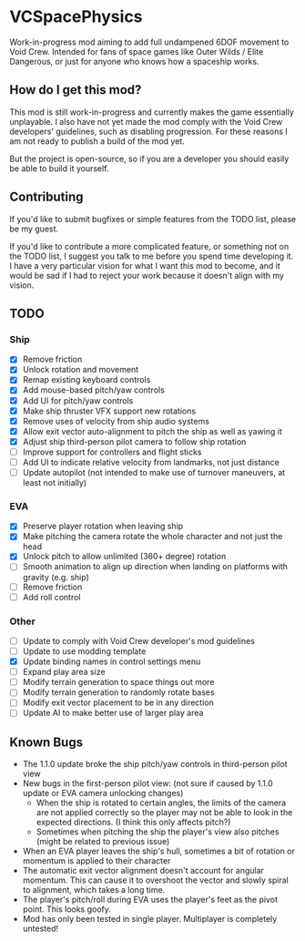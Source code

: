 # VCSpacePhysics

Work-in-progress mod aiming to add full undampened 6DOF movement to Void Crew. Intended for fans of space games
like Outer Wilds / Elite Dangerous, or just for anyone who knows how a spaceship works.

## How do I get this mod?

This mod is still work-in-progress and currently makes the game essentially unplayable. I also have
not yet made the mod comply with the Void Crew developers' guidelines, such as disabling progression.
For these reasons I am not ready to publish a build of the mod yet.

But the project is open-source, so if you are a developer you should easily be able to build it yourself.

## Contributing

If you'd like to submit bugfixes or simple features from the TODO list, please be my guest.

If you'd like to contribute a more complicated feature, or something not on the TODO list,
I suggest you talk to me before you spend time developing it. I have a very particular vision
for what I want this mod to become, and it would be sad if I had to reject your work because
it doesn't align with my vision.

## TODO

### Ship

- [x] Remove friction
- [x] Unlock rotation and movement
- [x] Remap existing keyboard controls
- [x] Add mouse-based pitch/yaw controls
- [x] Add UI for pitch/yaw controls
- [x] Make ship thruster VFX support new rotations
- [x] Remove uses of velocity from ship audio systems
- [x] Allow exit vector auto-alignment to pitch the ship as well as yawing it
- [x] Adjust ship third-person pilot camera to follow ship rotation
- [ ] Improve support for controllers and flight sticks
- [ ] Add UI to indicate relative velocity from landmarks, not just distance
- [ ] Update autopilot (not intended to make use of turnover maneuvers, at least not initially)

### EVA

- [x] Preserve player rotation when leaving ship
- [x] Make pitching the camera rotate the whole character and not just the head
- [x] Unlock pitch to allow unlimited (360+ degree) rotation
- [ ] Smooth animation to align up direction when landing on platforms with gravity (e.g. ship)
- [ ] Remove friction
- [ ] Add roll control

### Other

- [ ] Update to comply with Void Crew developer's mod guidelines
- [ ] Update to use modding template
- [x] Update binding names in control settings menu
- [ ] Expand play area size
- [ ] Modify terrain generation to space things out more
- [ ] Modify terrain generation to randomly rotate bases
- [ ] Modify exit vector placement to be in any direction
- [ ] Update AI to make better use of larger play area

## Known Bugs

- The 1.1.0 update broke the ship pitch/yaw controls in third-person pilot view
- New bugs in the first-person pilot view: (not sure if caused by 1.1.0 update or EVA camera unlocking changes)
	- When the ship is rotated to certain angles, the limits of the camera are not applied correctly so the player may not be able to look in the expected directions. (I think this only affects pitch?)
	- Sometimes when pitching the ship the player's view also pitches (might be related to previous issue)
- When an EVA player leaves the ship's hull, sometimes a bit of rotation or momentum is applied to their character
- The automatic exit vector alignment doesn't account for angular momentum. This can cause it to overshoot the vector and slowly spiral to alignment, which takes a long time.
- The player's pitch/roll during EVA uses the player's feet as the pivot point. This looks goofy.
- Mod has only been tested in single player. Multiplayer is completely untested!